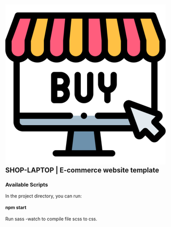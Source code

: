 ## ![alt text](assets/img/buy-online.svg) SHOP-LAPTOP | E-commerce website template

### Available Scripts

In the project directory, you can run:

#### npm start

Run sass -watch to compile file scss to css.
